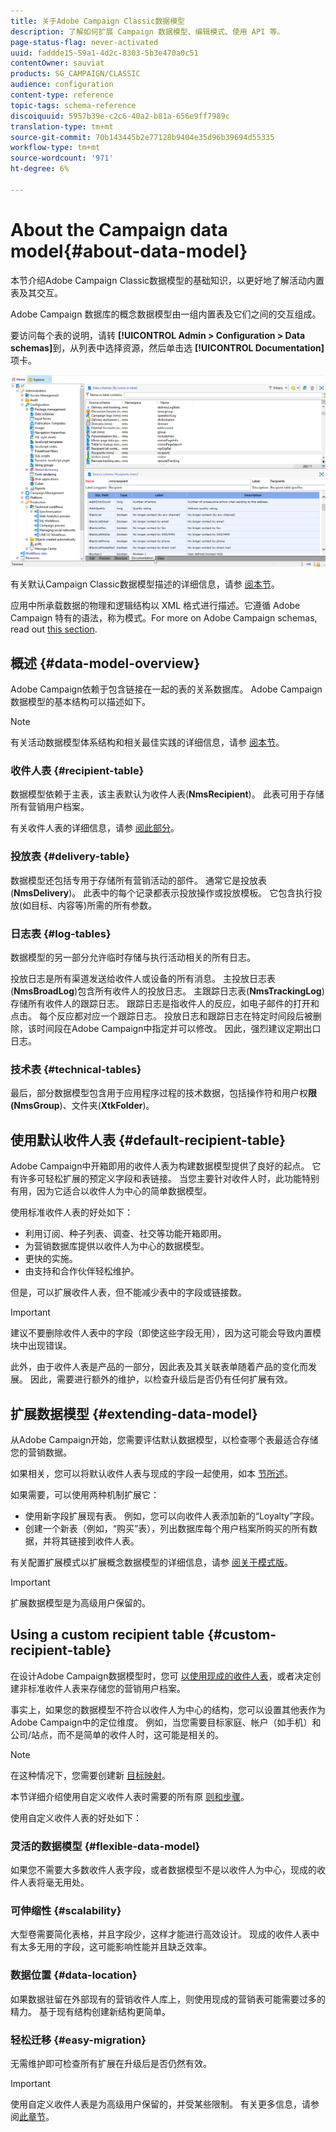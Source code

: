 ```yaml
---
title: 关于Adobe Campaign Classic数据模型
description: 了解如何扩展 Campaign 数据模型、编辑模式、使用 API 等。
page-status-flag: never-activated
uuid: faddde15-59a1-4d2c-8303-5b3e470a0c51
contentOwner: sauviat
products: SG_CAMPAIGN/CLASSIC
audience: configuration
content-type: reference
topic-tags: schema-reference
discoiquuid: 5957b39e-c2c6-40a2-b81a-656e9ff7989c
translation-type: tm+mt
source-git-commit: 70b143445b2e77128b9404e35d96b39694d55335
workflow-type: tm+mt
source-wordcount: '971'
ht-degree: 6%

---
```



# About the Campaign data model{#about-data-model}

本节介绍Adobe Campaign Classic数据模型的基础知识，以更好地了解活动内置表及其交互。

Adobe Campaign 数据库的概念数据模型由一组内置表及它们之间的交互组成。

要访问每个表的说明，请转 **[!UICONTROL Admin > Configuration > Data schemas]**&#x200B;到，从列表中选择资源，然后单击选 **[!UICONTROL Documentation]** 项卡。

![](assets/data-model_documentation-tab.png)

有关默认Campaign Classic数据模型描述的详细信息，请参 [阅本节](../../configuration/using/data-model-description.md)。

应用中所承载数据的物理和逻辑结构以 XML 格式进行描述。它遵循 Adobe Campaign 特有的语法，称为模式。For more on Adobe Campaign schemas, read out [this section](../../configuration/using/about-schema-reference.md).

## 概述 {#data-model-overview}

Adobe Campaign依赖于包含链接在一起的表的关系数据库。 Adobe Campaign数据模型的基本结构可以描述如下。

>[!NOTE]
>
>有关活动数据模型体系结构和相关最佳实践的详细信息，请参 [阅本节](../../configuration/using/data-model-best-practices.md#data-model-architecture)。

### 收件人表 {#recipient-table}

数据模型依赖于主表，该主表默认为收件人表(**NmsRecipient**)。 此表可用于存储所有营销用户档案。

有关收件人表的详细信息，请参 [阅此部分](#default-recipient-table)。

### 投放表 {#delivery-table}

数据模型还包括专用于存储所有营销活动的部件。 通常它是投放表(**NmsDelivery**)。 此表中的每个记录都表示投放操作或投放模板。 它包含执行投放(如目标、内容等)所需的所有参数。

### 日志表 {#log-tables}

数据模型的另一部分允许临时存储与执行活动相关的所有日志。

投放日志是所有渠道发送给收件人或设备的所有消息。 主投放日志表(**NmsBroadLog**)包含所有收件人的投放日志。
主跟踪日志表(**NmsTrackingLog**)存储所有收件人的跟踪日志。 跟踪日志是指收件人的反应，如电子邮件的打开和点击。 每个反应都对应一个跟踪日志。
投放日志和跟踪日志在特定时间段后被删除，该时间段在Adobe Campaign中指定并可以修改。 因此，强烈建议定期出口日志。

### 技术表 {#technical-tables}

最后，部分数据模型包含用于应用程序过程的技术数据，包括操作符和用户权&#x200B;**限(NmsGroup**)、文件夹(**XtkFolder**)。

## 使用默认收件人表 {#default-recipient-table}

Adobe Campaign中开箱即用的收件人表为构建数据模型提供了良好的起点。 它有许多可轻松扩展的预定义字段和表链接。 当您主要针对收件人时，此功能特别有用，因为它适合以收件人为中心的简单数据模型。

使用标准收件人表的好处如下：

* 利用订阅、种子列表、调查、社交等功能开箱即用。
* 为营销数据库提供以收件人为中心的数据模型。
* 更快的实施。
* 由支持和合作伙伴轻松维护。

但是，可以扩展收件人表，但不能减少表中的字段或链接数。

>[!IMPORTANT]
>
>建议不要删除收件人表中的字段（即使这些字段无用），因为这可能会导致内置模块中出现错误。

此外，由于收件人表是产品的一部分，因此表及其关联表单随着产品的变化而发展。 因此，需要进行额外的维护，以检查升级后是否仍有任何扩展有效。

## 扩展数据模型 {#extending-data-model}

从Adobe Campaign开始，您需要评估默认数据模型，以检查哪个表最适合存储您的营销数据。

如果相关，您可以将默认收件人表与现成的字段一起使用，如本 [节所述](#default-recipient-table)。

如果需要，可以使用两种机制扩展它：

* 使用新字段扩展现有表。 例如，您可以向收件人表添加新的“Loyalty”字段。
* 创建一个新表（例如，“购买”表），列出数据库每个用户档案所购买的所有数据，并将其链接到收件人表。

有关配置扩展模式以扩展概念数据模型的详细信息，请参 [阅关于模式版](../../configuration/using/about-schema-edition.md)。

>[!IMPORTANT]
>
>扩展数据模型是为高级用户保留的。

## Using a custom recipient table {#custom-recipient-table}

在设计Adobe Campaign数据模型时，您可 [以使用现成的收件人表](#default-recipient-table)，或者决定创建非标准收件人表来存储您的营销用户档案。

事实上，如果您的数据模型不符合以收件人为中心的结构，您可以设置其他表作为Adobe Campaign中的定位维度。 例如，当您需要目标家庭、帐户（如手机）和公司/站点，而不是简单的收件人时，这可能是相关的。

>[!NOTE]
>
>在这种情况下，您需要创建新 [目标映射](../../configuration/using/target-mapping.md)。

本节详细介绍使用自定义收件人表时需要的所有原 [则和步骤](../../configuration/using/about-custom-recipient-table.md)。

使用自定义收件人表的好处如下：

### 灵活的数据模型 {#flexible-data-model}

如果您不需要大多数收件人表字段，或者数据模型不是以收件人为中心，现成的收件人表将毫无用处。

### 可伸缩性 {#scalability}

大型卷需要简化表格，并且字段少，这样才能进行高效设计。 现成的收件人表中有太多无用的字段，这可能影响性能并且缺乏效率。

### 数据位置 {#data-location}

如果数据驻留在外部现有的营销收件人库上，则使用现成的营销表可能需要过多的精力。 基于现有结构创建新结构更简单。

### 轻松迁移 {#easy-migration}

无需维护即可检查所有扩展在升级后是否仍然有效。

>[!IMPORTANT]
>
>使用自定义收件人表是为高级用户保留的，并受某些限制。 有关更多信息，请参阅[此章节](../../configuration/using/about-custom-recipient-table.md)。
